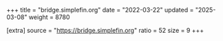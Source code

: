 +++
title = "bridge.simplefin.org"
date = "2022-03-22"
updated = "2025-03-08"
weight = 8780

[extra]
source = "https://bridge.simplefin.org"
ratio = 52
size = 9
+++
